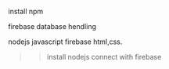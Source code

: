 install npm 

firebase database hendling

nodejs
javascript 
firebase
html,css.

>>install nodejs
>>connect with firebase
